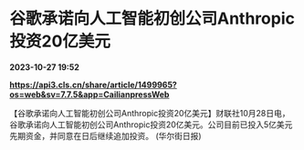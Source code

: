# 谷歌承诺向人工智能初创公司Anthropic投资20亿美元

**2023-10-27 19:52**

**https://api3.cls.cn/share/article/1499965?os=web&sv=7.7.5&app=CailianpressWeb**

【谷歌承诺向人工智能初创公司Anthropic投资20亿美元】财联社10月28日电，谷歌承诺向人工智能初创公司Anthropic投资20亿美元。公司目前已投入5亿美元先期资金，并同意在日后继续追加投资。 (华尔街日报)